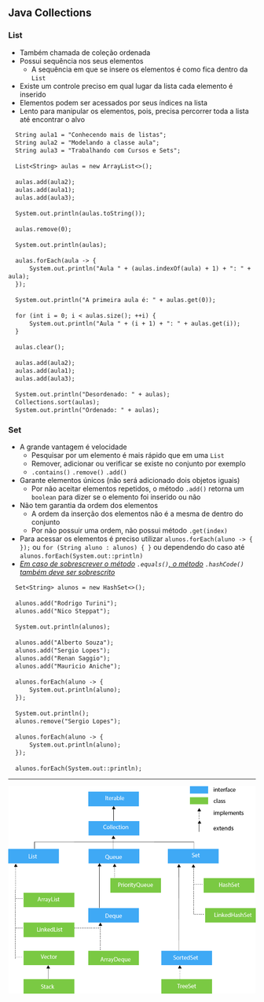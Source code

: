 ## Java Collections

### List

- Também chamada de coleção ordenada
- Possui sequência nos seus elementos
  - A sequência em que se insere os elementos é como fica dentro da ```List```
- Existe um controle preciso em qual lugar da lista cada elemento é inserido
- Elementos podem ser acessados por seus índices na lista
- Lento para manipular os elementos, pois, precisa percorrer toda a lista até encontrar o alvo

```
  String aula1 = "Conhecendo mais de listas";
  String aula2 = "Modelando a classe aula";
  String aula3 = "Trabalhando com Cursos e Sets";
  
  List<String> aulas = new ArrayList<>();
  
  aulas.add(aula2);
  aulas.add(aula1);
  aulas.add(aula3);
  
  System.out.println(aulas.toString());
  
  aulas.remove(0);
  
  System.out.println(aulas);
  
  aulas.forEach(aula -> {
      System.out.println("Aula " + (aulas.indexOf(aula) + 1) + ": " + aula);
  });
  
  System.out.println("A primeira aula é: " + aulas.get(0));
  
  for (int i = 0; i < aulas.size(); ++i) {
      System.out.println("Aula " + (i + 1) + ": " + aulas.get(i));
  }
  
  aulas.clear();
  
  aulas.add(aula2);
  aulas.add(aula1);
  aulas.add(aula3);
  
  System.out.println("Desordenado: " + aulas);
  Collections.sort(aulas);
  System.out.println("Ordenado: " + aulas);
```

### Set

- A grande vantagem é velocidade
  - Pesquisar por um elemento é mais rápido que em uma ```List```
  - Remover, adicionar ou verificar se existe no conjunto por exemplo
  - ```.contains()``` ```.remove()``` ```.add()```
- Garante elementos únicos (não será adicionado dois objetos iguais)
  - Por não aceitar elementos repetidos, o método ```.add()``` retorna um ```boolean``` para dizer se o elemento foi inserido ou não
- Não tem garantia da ordem dos elementos
  - A ordem da inserção dos elementos não é a mesma de dentro do conjunto
  - Por não possuir uma ordem, não possui método ```.get(index)```
- Para acessar os elementos é preciso utilizar ```alunos.forEach(aluno -> { });``` ou ```for (String aluno : alunos) { }``` ou dependendo do caso até ```alunos.forEach(System.out::println)```
- <i><u>Em caso de sobrescrever o método</u> ```.equals()```<u>, o método</u> ```.hashCode()``` <u>também deve ser sobrescrito</u></i>


```
  Set<String> alunos = new HashSet<>();
  
  alunos.add("Rodrigo Turini");
  alunos.add("Nico Steppat");
  
  System.out.println(alunos);
  
  alunos.add("Alberto Souza");
  alunos.add("Sergio Lopes");
  alunos.add("Renan Saggio");
  alunos.add("Mauricio Aniche");
  
  alunos.forEach(aluno -> {
      System.out.println(aluno);
  });
  
  System.out.println();
  alunos.remove("Sergio Lopes");
  
  alunos.forEach(aluno -> {
      System.out.println(aluno);
  });
  
  alunos.forEach(System.out::println);
```

---


![Java Collection Hierarchy](images/java-collection-hierarchy.png)